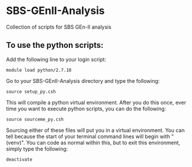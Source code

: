 # SBS-GEnII-Analysis
Collection of scripts for SBS GEn-II analysis

## To use the python scripts:
Add the following line to your login script:
```
module load python/2.7.18
```
Go to your SBS-GEnII-Analysis directory and type the following:
```
source setup_py.csh
```
This will compile a python virtual environment. After you do this once, ever time you want to execute python scripts, you can do the following:
```
source sourceme_py.csh
```
Sourcing either of these files will put you in a virtual environment. You can tell because the start of your terminal command lines will begin with "(venv)". You can code as normal within this, but to exit this environment, simply type the following:
```
deactivate
```
